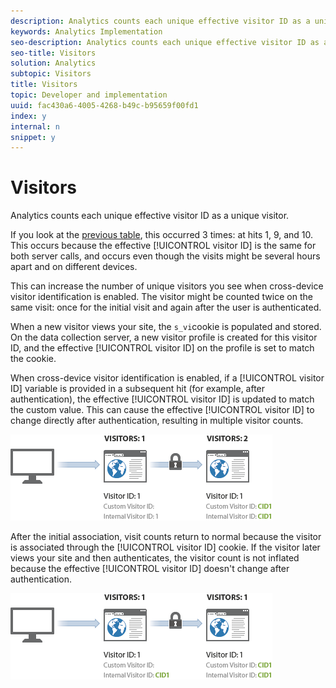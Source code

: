 ```yaml
---
description: Analytics counts each unique effective visitor ID as a unique visitor.
keywords: Analytics Implementation
seo-description: Analytics counts each unique effective visitor ID as a unique visitor.
seo-title: Visitors
solution: Analytics
subtopic: Visitors
title: Visitors
topic: Developer and implementation
uuid: fac430a6-4005-4268-b49c-b95659f00fd1
index: y
internal: n
snippet: y
---
```


# Visitors

Analytics counts each unique effective visitor ID as a unique visitor.

 If you look at the [previous table](../../js_implementation/xdevice_visid/visit_example.md#concept_E3B32B8E539F4FDC8E3FA872328B87BA), this occurred 3 times: at hits 1, 9, and 10. This occurs because the effective [!UICONTROL visitor ID] is the same for both server calls, and occurs even though the visits might be several hours apart and on different devices.

This can increase the number of unique visitors you see when cross-device visitor identification is enabled. The visitor might be counted twice on the same visit: once for the initial visit and again after the user is authenticated.

When a new visitor views your site, the `s_vi`cookie is populated and stored. On the data collection server, a new visitor profile is created for this visitor ID, and the effective [!UICONTROL visitor ID] on the profile is set to match the cookie.

When cross-device visitor identification is enabled, if a [!UICONTROL visitor ID] variable is provided in a subsequent hit (for example, after authentication), the effective [!UICONTROL visitor ID] is updated to match the custom value. This can cause the effective [!UICONTROL visitor ID] to change directly after authentication, resulting in multiple visitor counts. 

![](assets/visitors.png)

After the initial association, visit counts return to normal because the visitor is associated through the [!UICONTROL visitor ID] cookie. If the visitor later views your site and then authenticates, the visitor count is not inflated because the effective [!UICONTROL visitor ID] doesn't change after authentication. 

![](assets/visitors_2.png)

